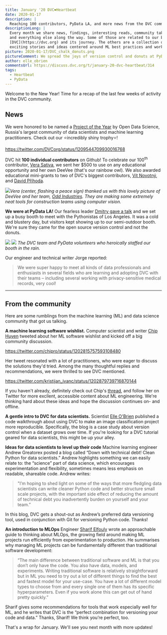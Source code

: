 ```yaml
---
title: January '20 DVC❤️Heartbeat
date: 2020-01-17
description: |
  Reaching 100 contributors, PyData LA, and more news from the DVC community.
descriptionLong: |
  Every month we share news, findings, interesting reads, community takeaways,
  and everything else along the way. Some of those are related to our brainchild
  [DVC](https://dvc.org) and its journey. The others are a collection of
  exciting stories and ideas centered around ML best practices and workflow.
picture: 2020-01-17/DVC_chalk_donuts.png
pictureComment: We spread the joys of version control and donuts at PyData LA.
author: elle_obrien
commentsUrl: https://discuss.dvc.org/t/january-20-dvc-heartbeat/314
tags:
  - Heartbeat
  - PyData
---
```


Welcome to the New Year! Time for a recap of the last few weeks of activity in
the DVC community.

## News

We were honored to be named a [Project of the Year](https://ods.ai/awards/2019/)
by Open Data Science, Russia's largest community of data scientists and machine
learning practitioners. Check out our ⭐️incredibly shiny trophy⭐️!

https://twitter.com/DVCorg/status/1209544709930016768

DVC hit **100 individual contributors** on Github! To celebrate our
100<sup>th</sup> contributor, [Vera Sativa](https://github.com/verasativa/), we
sent her \$500 to use on any educational opportunity and her own DeeVee (that's
our rainbow owl). We also awarded educational mini-grants to two of DVC's
biggest contributors, [Vít Novotný](https://github.com/witiko), and
[David Příhoda](https://twitter.com/david_prihoda).

![](/uploads/images/2020-01-17/odd_with_deevee.png)_Vera (center, flashing a
peace sign) thanked us with this lovely picture of DeeVee and her team,
[Odd Industries](https://odd.co/en/). They are making some extremely neat tools
for construction teams using computer vision._

**We were at PyData LA!** Our fearless leader
[Dmitry gave a talk](https://www.youtube.com/watch?v=7Wsd6V0k4Oc) and we set up
a busy booth to meet with the Pythonistas of Los Angeles. It was a cold and
blustery day, but visitors kept showing up to our semi-outdoor booth. We're sure
they came for the open source version control and not the donuts.

![](/uploads/images/2020-01-17/py_data1.jpeg)
![](/uploads/images/2020-01-17/py_data2.jpeg) _The DVC team and PyData
volunteers who heroically staffed our booth in the rain._

Our engineer and technical writer Jorge reported:

> We were super happy to meet all kinds of data professionals and enthusiasts in
> several fields who are learning and adopting DVC with their teams – including
> several working with privacy-sensitive medical records, very cool!

<hr />

## From the community

Here are some rumblings from the machine learning (ML) and data science
community that got us talking.

**A machine learning software wishlist.** Computer scientist and writer
[Chip Huyen](https://twitter.com/chipro) tweeted about her ML software wishlist
and kicked off a big community discussion.

https://twitter.com/chipro/status/1202815757593108480

Her tweet resonated with a lot of practitioners, who were eager to discuss the
solutions they'd tried. Among the many thoughtful replies and recommendations,
we were thrilled to see DVC mentioned.

https://twitter.com/kristijan_ivanc/status/1202879739716870144

If you haven't already, definitely check out Chip's
[thread](https://twitter.com/chipro/status/1202815757593108480), and follow her
on Twitter for more excllent, accessible content about ML engineering. We're
thinking hard about these ideas and hope the discussion continues on- and
offline.

**A gentle intro to DVC for data scientists.** Scientist
[Elle O'Brien](https://twitter.com/andronovhopf) published a code walkthrough
about using DVC to make an image classification project more reproducible.
Specifically, the blog is a case study about version control when a dataset
grows over time. If you're looking for a DVC tutorial geared for data
scientists, this might be up your alley.

<external-link
href="https://towardsdatascience.com/start-version-controlling-your-machine-learning-datasets-2b872e109856"
title="Start Version Controlling your Machine Learning Datasets"
description="Make your machine learning and data science projects reproducible with open source tools."
link="medium.com"
image="/uploads/images/2020-01-17/medium_1.png" />

**Ideas for data scientists to level up their code** Machine learning engineer
Andrew Greatorex posted a blog called “Down with technical debt! Clean Python
for data scientists.” Andrew highlights something we can easily relate to: the
“science” part of data science, which encourages experimentation and
flexibility, sometimes means less emphasis on readable, shareable code. Andrew
writes:

> "I’m hoping to shed light on some of the ways that more fledgling data
> scientists can write cleaner Python code and better structure small scale
> projects, with the important side effect of reducing the amount of technical
> debt you inadvertently burden on yourself and your team.”

In this blog, DVC gets a shout-out as Andrew’s preferred data versioning tool,
used in conjunction with Git for versioning Python code. Thanks!

<external-link
href="https://towardsdatascience.com/down-with-technical-debt-clean-python-for-data-scientists-aa7592eff7fc"
title="Down with technical debt! Clean Python for data scientists."
description=""
link="medium.com"
image="/uploads/images/2020-01-17/medium_2.png" />

**An introduction to MLOps** Engineer
[Sharif Elfouly](https://twitter.com/elfouly_sharif) wrote an approachable guide
to thinking about MLOps, the growing field around making ML projects run
efficiently from experimentation to production. He summarises why managing ML
projects can be fundamentally different than traditional software development:

> “The main difference between traditional software and ML is that you don’t
> only have the code. You also have data, models, and experiments. Writing
> traditional software is relatively straightforward but in ML you need to try
> out a lot of different things to find the best and fastest model for your
> use-case. You have a lot of different model types to choose from and every
> single one of them has its specific hyperparameters. Even if you work alone
> this can get out of hand pretty quickly.”

Sharif gives some recommendations for tools that work especially well for ML,
and he writes that DVC is the “perfect combination for versioning your code and
data.” Thanks, Sharif! We think you’re perfect, too.

<external-link
href="https://towardsdatascience.com/down-with-technical-debt-clean-python-for-data-scientists-aa7592eff7fc"
title="MLOps Done Right"
description="What is MLOps? Why is it so important? How to do it right!"
link="medium.com"
image="/uploads/images/2020-01-17/medium_3.png" />

That's a wrap for January. We'll see you next month with more updates!
